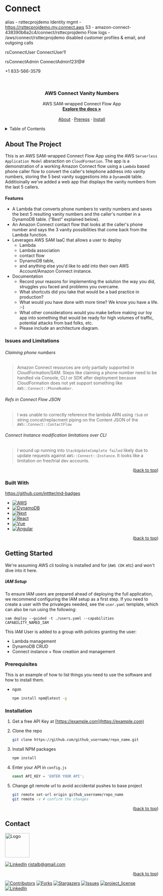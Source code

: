 # Connect

alias - rsttecprojdemo
Identity mgmt - <https://rsttecprojdemo.my.connect.aws>
S3 - amazon-connect-438390b6a2c4/connect/rsttecprojdemo
Flow logs - /aws/connect/rsttecprojdemo
disabled customer profiles & email, and outgoing calls

rsConnectUser
ConnectUser1!

rsConnectAdmin
ConnectAdmin123!@#

+1 833-566-3579

<a id="readme-top"></a>

<!-- PROJECT LOGO -->
<br />
<div align="center">
<h3 align="center">AWS Connect Vanity Numbers</h3>

  <p align="center">
    AWS SAM-wrapped Connect Flow App
    <br />
    <a href="https://github.com/github_username/repo_name"><strong>Explore the docs »</strong></a>
    <br />
    <br />
    <a href="#about-the-project">About</a>
    &middot;
    <a href="#about-the-project">Prereqs</a>
    &middot;
    <a href="#about-the-project">Install</a>
  </p>
</div>

<!-- TABLE OF CONTENTS -->
<details>
  <summary>Table of Contents</summary>
  <ol>
    <li>
      <a href="#about-the-project">About The Project</a>
      <ul>
        <li><a href="#built-with">Built With</a></li>
      </ul>
    </li>
    <li>
      <a href="#getting-started">Getting Started</a>
      <ul>
        <li><a href="#prerequisites">Prerequisites</a></li>
        <li><a href="#installation">Installation</a></li>
      </ul>
    </li>
    <li><a href="#usage">Usage</a></li>
    <li><a href="#roadmap">Roadmap</a></li>
    <li><a href="#contributing">Contributing</a></li>
    <li><a href="#license">License</a></li>
    <li><a href="#contact">Contact</a></li>
    <li><a href="#acknowledgments">Acknowledgments</a></li>
  </ol>
</details>

<!-- ABOUT THE PROJECT -->
## About The Project

This is an AWS SAM-wrapped Connect Flow App using the AWS `Serverless Application Model` absraction on `CloudFormation`. The app is a demonstration of a working Amazon Connect flow using a `Lambda` based phone caller flow to convert the caller's telephone address into vanity numbers, storing the 5 best vanity suggestions into a `DynamoDB` table. Additioinally we've added a web app that displays the vanity numbers from the last 5 callers.

#### Features

- A Lambda that converts phone numbers to vanity numbers and saves the best 5 resulting vanity numbers and the caller's number in a DynamoDB table. ("Best" explained below).
- An Amazon Connect contact flow that looks at the caller's phone number and says the 3 vanity possibilities that come back from the Lambda function.
- Leverages AWS SAM IaaC that allows a user to deploy
  - Lambda
  - Lambda association
  - contact flow
  - DynamoDB table,
  - and anything else you'd like to add into their own AWS Account/Amazon Connect instance.
- Documentation
  - Record your reasons for implementing the solution the way you did, struggles you faced and problems you overcame.
  - What shortcuts did you take that would be a bad practice in production?
  - What would you have done with more time? We know you have a life. :-)
  - What other considerations would you make before making our toy app into something that would be ready for high volumes of traffic, potential attacks from bad folks, etc.
  - Please include an architecture diagram.

### Issues and Limitations

###### Claiming phone numbers

> Amazon Connect resources are only partially supported in CloudFormation/SAM. Steps like claiming a phone number need to be handled via Console, CLI or SDK after deployment because CloudFormation does not yet support something like `AWS::Connect::PhoneNumber`.

###### Refs in Connect Flow JSON

> I was unable to correctly reference the lambda ARN using `!Sub`  or string concat/replacment piping on the Content JSON of the `AWS::Connect::ContactFlow`

###### Connect Instance modification limitations over CLI
>
> I wound up running into `StackUpdateComplete failed` likely due to update requests against `AWS::Connect::Instance`. It looks like a limitation on free/trial dev accounts.

<p align="right">(<a href="#readme-top">back to top</a>)</p>

### Built With

<https://github.com/inttter/md-badges>

- [![AWS][aws-shield]][dynamodb-url]
- [![DynamoDB][dynamodb-shield]][dynamodb-url]
- [![Next][Next.js]][Next-url]
- [![React][React.js]][React-url]
- [![Vue][Vue.js]][Vue-url]
- [![Angular][Angular.io]][Angular-url]

<p align="right">(<a href="#readme-top">back to top</a>)</p>

<!-- GETTING STARTED -->
## Getting Started

We're assuming AWS cli tooling is installed and for (`AWS CDK` etc) and won't dive into it here.

##### IAM Setup

To ensure IAM users are prepared ahead of deploying the full application, we recommend configuring the IAM setup as a first step. If you need to create a user with the privaleges needed, see the `user.yaml` template, which can also be run using the following:

```
sam deploy --guided -t ./users.yaml --capabilities CAPABILITY_NAMED_IAM
```

This IAM User is added to a group with policies granting the user:

- Lambda management
- DynamoDB CRUD
- Connect instance + flow creation and management

### Prerequisites

This is an example of how to list things you need to use the software and how to install them.

- npm

  ```sh
  npm install npm@latest -g
  ```

### Installation

1. Get a free API Key at [https://example.com](https://example.com)
2. Clone the repo

   ```sh
   git clone https://github.com/github_username/repo_name.git
   ```

3. Install NPM packages

   ```sh
   npm install
   ```

4. Enter your API in `config.js`

   ```js
   const API_KEY = 'ENTER YOUR API';
   ```

5. Change git remote url to avoid accidental pushes to base project

   ```sh
   git remote set-url origin github_username/repo_name
   git remote -v # confirm the changes
   ```

<p align="right">(<a href="#readme-top">back to top</a>)</p>

<!-- CONTACT -->
## Contact

<a href="https://github.com/rjstalb">
  <img src="https://avatars.githubusercontent.com/u/7339311?v=4" alt="Logo" width="80" height="80">
</a>

[![LinkedIn](https://custom-icon-badges.demolab.com/badge/LinkedIn-0A66C2?logo=linkedin-white&logoColor=fff)](https://www.linkedin.com/in/rjstalb/)
<rjstalb@gmail.com>

<p align="right">(<a href="#readme-top">back to top</a>)</p>

<!-- MARKDOWN LINKS & IMAGES -->
<!-- https://www.markdownguide.org/basic-syntax/#reference-style-links -->
[aws-shield]: https://img.shields.io/badge/AWS-%23FF9900.svg?style=for-the-badge&logo=amazon-web-services&logoColor=white
[dynamodb-shield]: https://img.shields.io/badge/DynamoDB-4053D6?style=for-the-badge&logo=amazondynamodb&logoColor=fff
[dynamodb-url]: https://aws.amazon.com/dynamodb/

[contributors-shield]: https://img.shields.io/github/contributors/github_username/repo_name.svg?style=for-the-badge
[contributors-url]: https://github.com/github_username/repo_name/graphs/contributors
[forks-shield]: https://img.shields.io/github/forks/github_username/repo_name.svg?style=for-the-badge
[forks-url]: https://github.com/github_username/repo_name/network/members
[stars-shield]: https://img.shields.io/github/stars/github_username/repo_name.svg?style=for-the-badge
[stars-url]: https://github.com/github_username/repo_name/stargazers
[issues-shield]: https://img.shields.io/github/issues/github_username/repo_name.svg?style=for-the-badge
[issues-url]: https://github.com/github_username/repo_name/issues
[license-shield]: https://img.shields.io/github/license/github_username/repo_name.svg?style=for-the-badge
[license-url]: https://github.com/github_username/repo_name/blob/master/LICENSE.txt
[linkedin-shield]: https://img.shields.io/badge/-LinkedIn-black.svg?style=for-the-badge&logo=linkedin&colorB=555
[linkedin-url]: https://linkedin.com/in/linkedin_username

[Next.js]: https://img.shields.io/badge/next.js-000000?style=for-the-badge&logo=nextdotjs&logoColor=white
[Next-url]: https://nextjs.org/
[React.js]: https://img.shields.io/badge/React-20232A?style=for-the-badge&logo=react&logoColor=61DAFB
[React-url]: https://reactjs.org/
[Vue.js]: https://img.shields.io/badge/Vue.js-35495E?style=for-the-badge&logo=vuedotjs&logoColor=4FC08D
[Vue-url]: https://vuejs.org/
[Angular.io]: https://img.shields.io/badge/Angular-DD0031?style=for-the-badge&logo=angular&logoColor=white
[Angular-url]: https://angular.io/

<!-- PROJECT SHIELDS -->
<!--
*** I'm using markdown "reference style" links for readability.
*** Reference links are enclosed in brackets [ ] instead of parentheses ( ).
*** See the bottom of this document for the declaration of the reference variables
*** for contributors-url, forks-url, etc. This is an optional, concise syntax you may use.
*** https://www.markdownguide.org/basic-syntax/#reference-style-links
-->
[![Contributors][contributors-shield]][contributors-url]
[![Forks][forks-shield]][forks-url]
[![Stargazers][stars-shield]][stars-url]
[![Issues][issues-shield]][issues-url]
[![project_license][license-shield]][license-url]
[![LinkedIn][linkedin-shield]][linkedin-url]
